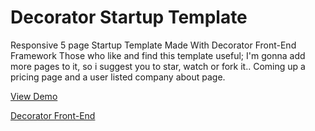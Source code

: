 Decorator Startup Template
=========

Responsive 5 page Startup Template Made With Decorator Front-End Framework
Those who like and find this template useful; I'm gonna add more pages to it, so i suggest you to star, watch or fork it.. Coming up a pricing page and a user listed company about page.

[View Demo](http://start.codable.org) 

[Decorator Front-End](http://decorator.codable.org) 

